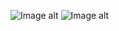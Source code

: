![Image alt](https://github.com/Ov-Allala/autorsApp/raw/master/autorsApp/Autors_Screen.png)
![Image alt](https://github.com/Ov-Allala/autorsApp/raw/master/autorsApp/Posts_Screen.png)
